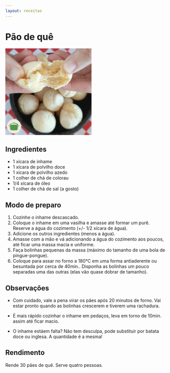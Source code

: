 ```yaml
---
layout: receitas
---
```

# Pão de quê

![Pão de quê](pao_de_que.jpg)

## Ingredientes

* 1 xícara de inhame
* 1 xícara de polvilho doce
* 1 xícara de polvilho azedo
* 1 colher de chá de colorau
* 1/4 xícara de óleo 
* 1 colher de chá de sal (a gosto)

## Modo de preparo

1. Cozinhe o inhame descascado.
2. Coloque o inhame em uma vasilha e amasse até formar um purê. Reserve a água do cozimento (+/- 1/2 xícara de água).
3. Adicione os outros ingredientes (menos a água).
4. Amasse com a mão e vá adicionando a água do cozimento aos poucos, até ficar uma massa macia e uniforme.
5. Faça bolinhas pequenas da massa (máximo do tamanho de uma bola de pingue-pongue).
6. Coloque para assar no forno a 180°C em uma forma antiaderente ou besuntada por cerca de 40min.. Disponha as bolinhas um pouco separadas uma das outras (elas vão quase dobrar de tamanho).

## Observações

* Com cuidado, vale a pena virar os pães após 20 minutos de forno. Vai estar pronto quando as bolinhas crescerem e tiverem uma rachadura.

* É mais rápido cozinhar o inhame em pedaços, leva em torno de 10min. assim até ficar macio.

* O inhame estáem falta? Não tem desculpa, pode substituir por batata doce ou inglesa. A quantidade é a mesma! <i class="fas fa-laugh-wink"></i>

## Rendimento

Rende 30 pães de quê. Serve quatro pessoas.

